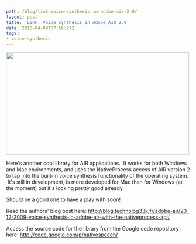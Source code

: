 ```yaml
---
path: /blog/link-voice-synthesis-in-adobe-air-2-0/
layout: post
title: 'Link: Voice synthesis in Adobe AIR 2.0'
date: 2010-04-09T07:56:27Z
tags:
- voice-synthesis
---
```


<img class="alignnone size-full wp-image-1195" title="Voice Synth with AIR 2.0" src="/content/images/2010/04/voice-synth.png" alt="" width="500" height="280" />

Here's another cool library for AIR applications.  It works for both Windows and Mac environments, and uses the NativeProcess access of AIR version 2 to tap into the built-in voice synthesis functionality of the operating system.  It's still in development, is more developed for Mac than for Windows (at the moment) but it's looking pretty good already.

Should be a good one to have a play with soon!

Read the authors' blog post here: <a href="http://blog.technolog33k.fr/adobe-air/20-12-2009-voice-synthesis-in-adobe-air-with-the-nativeprocess-api/" target="_blank">http://blog.technolog33k.fr/adobe-air/20-12-2009-voice-synthesis-in-adobe-air-with-the-nativeprocess-api/</a>

Access the source code for the library from the Google code repository here: <a href="http://code.google.com/p/nativespeech/" target="_blank">http://code.google.com/p/nativespeech/</a>